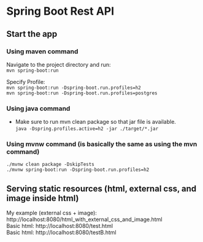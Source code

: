 # Spring Boot Rest API

## Start the app

### Using maven command
Navigate to the project directory and run:  
`mvn spring-boot:run`

Specify Profile:  
`mvn spring-boot:run -Dspring-boot.run.profiles=h2`  
`mvn spring-boot:run -Dspring-boot.run.profiles=postgres` 

### Using java command
- Make sure to run mvn clean package so that jar file is available.  
`java -Dspring.profiles.active=h2 -jar ./target/*.jar` 

### Using mvnw command (is basically the same as using the mvn command)
`./mvnw clean package -DskipTests`  
`./mvnw spring-boot:run -Dspring-boot.run.profiles=h2` 

## Serving static resources (html, external css, and image inside html)
My example (external css + image): http://localhost:8080/html_with_external_css_and_image.html  
Basic html: http://localhost:8080/test.html  
Basic html: http://localhost:8080/testB.html  
